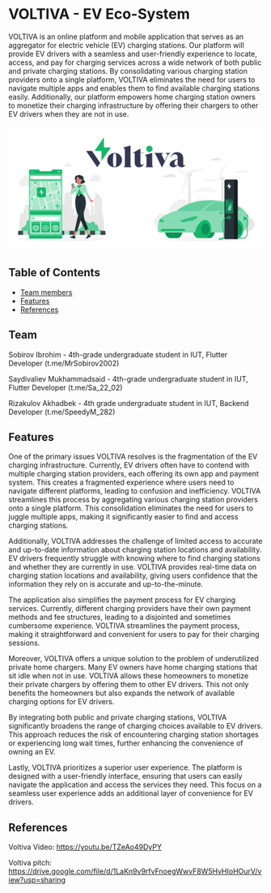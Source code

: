 # VOLTIVA - EV Eco-System

VOLTIVA is an online platform and mobile application that serves as an aggregator for electric vehicle (EV) charging stations. Our platform will provide EV drivers with a seamless and user-friendly experience to locate, access, and pay for charging services across a wide network of both public and private charging stations. By consolidating various charging station providers onto a single platform, VOLTIVA eliminates the need for users to navigate multiple apps and enables them to find available charging stations easily. Additionally, our platform empowers home charging station owners to monetize their charging infrastructure by offering their chargers to other EV drivers when they are not in use.

![Project Image](https://github.com/MrSobirov/voltiva_mGovAward/raw/main/Frame%204.png)

## Table of Contents
- [Team members](#team)
- [Features](#features)
- [References](#references)


## Team

Sobirov Ibrohim - 4th-grade undergraduate student in IUT, Flutter Developer (t.me/MrSobirov2002)

Saydivaliev Mukhammadsaid - 4th-grade undergraduate student in IUT, Flutter Developer (t.me/Sa_22_02)

Rizakulov Akhadbek - 4th grade undergraduate student in IUT, Backend Developer (t.me/SpeedyM_282)

## Features

One of the primary issues VOLTIVA resolves is the fragmentation of the EV charging infrastructure. Currently, EV drivers often have to contend with multiple charging station providers, each offering its own app and payment system. This creates a fragmented experience where users need to navigate different platforms, leading to confusion and inefficiency. VOLTIVA streamlines this process by aggregating various charging station providers onto a single platform. This consolidation eliminates the need for users to juggle multiple apps, making it significantly easier to find and access charging stations.

Additionally, VOLTIVA addresses the challenge of limited access to accurate and up-to-date information about charging station locations and availability. EV drivers frequently struggle with knowing where to find charging stations and whether they are currently in use. VOLTIVA provides real-time data on charging station locations and availability, giving users confidence that the information they rely on is accurate and up-to-the-minute.

The application also simplifies the payment process for EV charging services. Currently, different charging providers have their own payment methods and fee structures, leading to a disjointed and sometimes cumbersome experience. VOLTIVA streamlines the payment process, making it straightforward and convenient for users to pay for their charging sessions.

Moreover, VOLTIVA offers a unique solution to the problem of underutilized private home chargers. Many EV owners have home charging stations that sit idle when not in use. VOLTIVA allows these homeowners to monetize their private chargers by offering them to other EV drivers. This not only benefits the homeowners but also expands the network of available charging options for EV drivers.

By integrating both public and private charging stations, VOLTIVA significantly broadens the range of charging choices available to EV drivers. This approach reduces the risk of encountering charging station shortages or experiencing long wait times, further enhancing the convenience of owning an EV.

Lastly, VOLTIVA prioritizes a superior user experience. The platform is designed with a user-friendly interface, ensuring that users can easily navigate the application and access the services they need. This focus on a seamless user experience adds an additional layer of convenience for EV drivers.


## References

Voltiva Video: https://youtu.be/TZeAo49DyPY

Voltiva pitch: https://drive.google.com/file/d/1LaKn9v9rfvFnoegWwvF8W5HvHIoHOurV/view?usp=sharing
